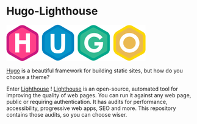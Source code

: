 # Hugo-Lighthouse

<a href="https://gohugo.io/"><img src="https://raw.githubusercontent.com/gohugoio/gohugoioTheme/master/static/images/hugo-logo-wide.svg?sanitize=true" alt="Hugo" width="365"></a>

[Hugo](https://gohugo.io/) is a beautiful framework for building static sites, but how do you choose a theme?

Enter [Lighthouse](https://developers.google.com/web/tools/lighthouse) ! [Lighthouse](https://addons.mozilla.org/en-US/firefox/addon/google-lighthouse/) is an open-source, automated tool for improving the quality of web pages. You can run it against any web page, public or requiring authentication. It has audits for performance, accessibility, progressive web apps, SEO and more. This repository contains those audits, so you can choose wiser. 



<!-- please use Rmarkdown, not spreadsheets - Nevermind, Asciidoc is better -->
